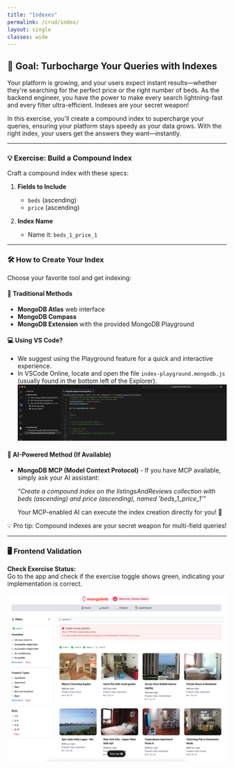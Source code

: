 ```yaml
---
title: "Indexes"
permalink: /crud/index/
layout: single
classes: wide
---
```


## 🚀 Goal: Turbocharge Your Queries with Indexes

Your platform is growing, and your users expect instant results—whether they're searching for the perfect price or the right number of beds. As the backend engineer, you have the power to make every search lightning-fast and every filter ultra-efficient. Indexes are your secret weapon!

In this exercise, you'll create a compound index to supercharge your queries, ensuring your platform stays speedy as your data grows. With the right index, your users get the answers they want—instantly.

---

### 💡 Exercise: Build a Compound Index

Craft a compound index with these specs:

1. **Fields to Include**
   - `beds` (ascending)
   - `price` (ascending)

2. **Index Name**
   - Name it: `beds_1_price_1`

---

### 🛠️ How to Create Your Index

Choose your favorite tool and get indexing:

#### 🎯 **Traditional Methods**
- **MongoDB Atlas** web interface
- **MongoDB Compass**
- **MongoDB Extension** with the provided MongoDB Playground

#### 💻 **Using VS Code?**
- We suggest using the Playground feature for a quick and interactive experience.
- In VSCode Online, locate and open the file `index-playground.mongodb.js` (usually found in the bottom left of the Explorer).
  ![MongoDB Playground](../../assets/images/playground.png)

#### 🤖 **AI-Powered Method (If Available)**
- **MongoDB MCP (Model Context Protocol)** - If you have MCP available, simply ask your AI assistant:
  
  *"Create a compound index on the listingsAndReviews collection with beds (ascending) and price (ascending), named 'beds_1_price_1'"*
  
  Your MCP-enabled AI can execute the index creation directly for you! 🚀

💡 Pro tip: Compound indexes are your secret weapon for multi-field queries!

---

### 🖥️ Frontend Validation

**Check Exercise Status:**  
Go to the app and check if the exercise toggle shows green, indicating your implementation is correct.

![crud-index-1](../../assets/images/crud-index-1.png)
